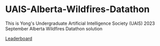 # UAIS-Alberta-Wildfires-Datathon

This is Yong's Undergraduate Artificial Intelligence Society (UAIS) 2023 September Alberta Wildfires Datathon solution

[Leaderboard](https://github.com/UndergraduateArtificialIntelligenceClub/September-2023-Datathon-Submission-Results/tree/main)
